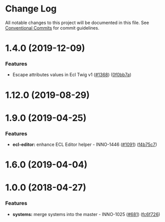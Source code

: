 # Change Log

All notable changes to this project will be documented in this file.
See [Conventional Commits](https://conventionalcommits.org) for commit guidelines.

<a name="1.4.0"></a>
# 1.4.0 (2019-12-09)


### Features

* Escape attributes values in Ecl Twig v1 ([#1368](https://github.com/ec-europa/europa-component-library/issues/1368)) ([0f0bb7a](https://github.com/ec-europa/europa-component-library/commit/0f0bb7a))



<a name="1.12.0"></a>
# 1.12.0 (2019-08-29)



<a name="1.9.0"></a>
# 1.9.0 (2019-04-25)


### Features

* **ecl-editor:** enhance ECL Editor helper - INNO-1446 ([#1091](https://github.com/ec-europa/europa-component-library/issues/1091)) ([f4b75c7](https://github.com/ec-europa/europa-component-library/commit/f4b75c7))



<a name="1.6.0"></a>
# 1.6.0 (2019-04-04)



<a name="1.0.0"></a>
# 1.0.0 (2018-04-27)


### Features

* **systems:** merge systems into the master - INNO-1025 ([#681](https://github.com/ec-europa/europa-component-library/issues/681)) ([fc6f726](https://github.com/ec-europa/europa-component-library/commit/fc6f726))
